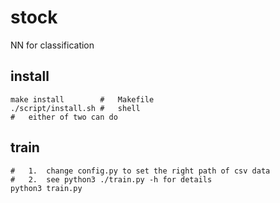 # stock
NN for classification

## install
```shell
make install        #   Makefile
./script/install.sh #   shell
#   either of two can do
```

## train
```shell
#   1.  change config.py to set the right path of csv data
#   2.  see python3 ./train.py -h for details
python3 train.py
```
